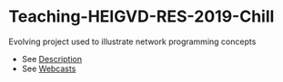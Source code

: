 # Teaching-HEIGVD-RES-2019-Chill
Evolving project used to illustrate network programming concepts

* See [Description](https://medium.com/software-engineering-heig-vd/network-programming-res-prelude-eab67078955a)
* See [Webcasts](https://www.youtube.com/playlist?list=PLfKkysTy70QaN-uez0K4UpSpVUbt8ETpk)
